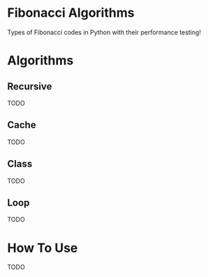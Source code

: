 # Fibonacci Algorithms

Types of Fibonacci codes in Python with their performance testing!

#

# Algorithms

##

## Recursive

TODO

##

## Cache

TODO

##

## Class

TODO

##

## Loop

TODO

#

# How To Use

TODO

